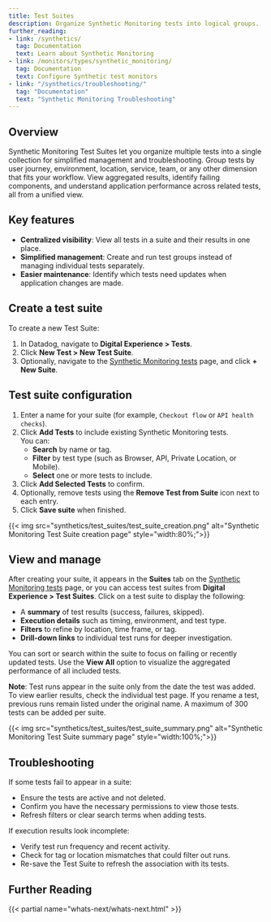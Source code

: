 ```yaml
---
title: Test Suites
description: Organize Synthetic Monitoring tests into logical groups.
further_reading:
- link: /synthetics/
  tag: Documentation
  text: Learn about Synthetic Monitoring
- link: /monitors/types/synthetic_monitoring/
  tag: Documentation
  text: Configure Synthetic test monitors
- link: "/synthetics/troubleshooting/"
  tag: "Documentation"
  text: "Synthetic Monitoring Troubleshooting"
---
```



## Overview

Synthetic Monitoring Test Suites let you organize multiple tests into a single collection for simplified management and troubleshooting. Group tests by user journey, environment, location, service, team, or any other dimension that fits your workflow. View aggregated results, identify failing components, and understand application performance across related tests, all from a unified view. 

## Key features

- **Centralized visibility**: View all tests in a suite and their results in one place.
- **Simplified management**: Create and run test groups instead of managing individual tests separately.
- **Easier maintenance**: Identify which tests need updates when application changes are made.

## Create a test suite

To create a new Test Suite:
1. In Datadog, navigate to **Digital Experience > Tests**.
2. Click **New Test > New Test Suite**.
3. Optionally, navigate to the [Synthetic Monitoring tests][1] page, and click **+ New Suite**.

## Test suite configuration

1. Enter a name for your suite (for example, `Checkout flow` or `API health checks`).
2. Click **Add Tests** to include existing Synthetic Monitoring tests.  
   You can:
   - **Search** by name or tag.  
   - **Filter** by test type (such as Browser, API, Private Location, or Mobile).
   - **Select** one or more tests to include.
3. Click **Add Selected Tests** to confirm.
4. Optionally, remove tests using the **Remove Test from Suite** icon next to each entry.
5. Click **Save suite** when finished.

{{< img src="synthetics/test_suites/test_suite_creation.png" alt="Synthetic Monitoring Test Suite creation page" style="width:80%;">}}

## View and manage

After creating your suite, it appears in the **Suites** tab on the [Synthetic Monitoring tests][1] page, or you can access test suites from **Digital Experience > Test Suites**. Click on a test suite to display the following:

- A **summary** of test results (success, failures, skipped).
- **Execution details** such as timing, environment, and test type.
- **Filters** to refine by location, time frame, or tag.
- **Drill-down links** to individual test runs for deeper investigation.

You can sort or search within the suite to focus on failing or recently updated tests. Use the **View All** option to visualize the aggregated performance of all included tests.

**Note**: Test runs appear in the suite only from the date the test was added. To view earlier results, check the individual test page. If you rename a test, previous runs remain listed under the original name. A maximum of 300 tests can be added per suite.

{{< img src="synthetics/test_suites/test_suite_summary.png" alt="Synthetic Monitoring Test Suite summary page" style="width:100%;">}}

## Troubleshooting

If some tests fail to appear in a suite:

- Ensure the tests are active and not deleted.
- Confirm you have the necessary permissions to view those tests.
- Refresh filters or clear search terms when adding tests.

If execution results look incomplete:

- Verify test run frequency and recent activity.
- Check for tag or location mismatches that could filter out runs.
- Re-save the Test Suite to refresh the association with its tests.

## Further Reading

{{< partial name="whats-next/whats-next.html" >}}

[1]: https://app.datadoghq.com/synthetics/tests